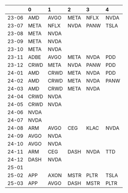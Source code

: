 |       | 0    | 1    | 2    | 3    | 4    |
|:------|:-----|:-----|:-----|:-----|:-----|
| 23-06 | AMD  | AVGO | META | NFLX | NVDA |
| 23-07 | META | NFLX | NVDA | PANW | TSLA |
| 23-08 | META | NVDA |      |      |      |
| 23-09 | META | NVDA |      |      |      |
| 23-10 | META | NVDA |      |      |      |
| 23-11 | ADBE | AVGO | META | NVDA | PDD  |
| 23-12 | CRWD | META | NVDA | PANW | PDD  |
| 24-01 | AMD  | CRWD | META | NVDA | PDD  |
| 24-02 | AMD  | CRWD | META | NVDA | PANW |
| 24-03 | AMD  | CRWD | META | NVDA |      |
| 24-04 | CRWD | NVDA |      |      |      |
| 24-05 | CRWD | NVDA |      |      |      |
| 24-06 | NVDA |      |      |      |      |
| 24-07 | NVDA |      |      |      |      |
| 24-08 | ARM  | AVGO | CEG  | KLAC | NVDA |
| 24-09 | AVGO | NVDA |      |      |      |
| 24-10 | AVGO | NVDA |      |      |      |
| 24-11 | ARM  | CEG  | DASH | NVDA | TTD  |
| 24-12 | DASH | NVDA |      |      |      |
| 25-01 |      |      |      |      |      |
| 25-02 | APP  | AXON | MSTR | PLTR | TSLA |
| 25-03 | APP  | AVGO | DASH | MSTR | PLTR |